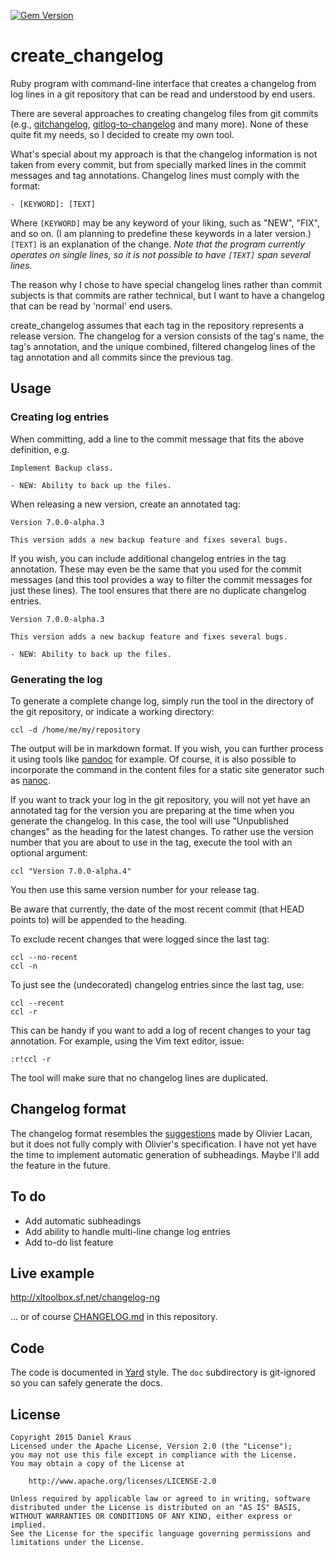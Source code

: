 [![Gem Version](https://badge.fury.io/rb/create_changelog.svg)](http://badge.fury.io/rb/create_changelog)

create_changelog
================

Ruby program with command-line interface that creates a changelog from
log lines in a git repository that can be read and understood by end
users.

There are several approaches to creating changelog files from git
commits (e.g., [gitchangelog][], [gitlog-to-changelog][gl2cl] and many
more). None of these quite fit my needs, so I decided to create my own
tool.

What's special about my approach is that the changelog information is
not taken from every commit, but from specially marked lines in the
commit messages and tag annotations. Changelog lines must comply with
the format:

	- [KEYWORD]: [TEXT]

Where `[KEYWORD]` may be any keyword of your liking, such as "NEW",
"FIX", and so on. (I am planning to predefine these keywords in a later
version.) `[TEXT]` is an explanation of the change. _Note that the
program currently operates on single lines, so it is not possible to
have `[TEXT]` span several lines._

The reason why I chose to have special changelog lines rather than
commit subjects is that commits are rather technical, but I want to have
a changelog that can be read by 'normal' end users.

create_changelog assumes that each tag in the repository represents a
release version. The changelog for a version consists of the tag's name,
the tag's annotation, and the unique combined, filtered changelog lines
of the tag annotation and all commits since the previous tag.


Usage
-----

### Creating log entries

When committing, add a line to the commit message that fits the above
definition, e.g.

	Implement Backup class.

	- NEW: Ability to back up the files.

When releasing a new version, create an annotated tag:

	Version 7.0.0-alpha.3

	This version adds a new backup feature and fixes several bugs.

If you wish, you can include additional changelog entries in the tag
annotation. These may even be the same that you used for the commit
messages (and this tool provides a way to filter the commit messages for
just these lines). The tool ensures that there are no duplicate
changelog entries.

	Version 7.0.0-alpha.3

	This version adds a new backup feature and fixes several bugs.

	- NEW: Ability to back up the files.


### Generating the log

To generate a complete change log, simply run the tool in the directory
of the git repository, or indicate a working directory:

	ccl -d /home/me/my/repository

The output will be in markdown format. If you wish, you can further
process it using tools like [pandoc][] for example. Of course, it is
also possible to incorporate the command in the content files for a
static site generator such as [nanoc][].

If you want to track your log in the git repository, you will not yet
have an annotated tag for the version you are preparing at the time when
you generate the changelog. In this case, the tool will use "Unpublished
changes" as the heading for the latest changes. To rather use the
version number that you are about to use in the tag, execute the tool
with an optional argument:

	ccl "Version 7.0.0-alpha.4"

You then use this same version number for your release tag.

Be aware that currently, the date of the most recent commit (that HEAD
points to) will be appended to the heading.

To exclude recent changes that were logged since the last tag:

	ccl --no-recent
	ccl -n

To just see the (undecorated) changelog entries since the last tag, use:

	ccl --recent
	ccl -r

This can be handy if you want to add a log of recent changes to your tag
annotation. For example, using the Vim text editor, issue:

	:r!ccl -r

The tool will make sure that no changelog lines are duplicated.


Changelog format
----------------

The changelog format resembles the [suggestions][kacl] made by Olivier
Lacan, but it does not fully comply with Olivier's specification. I have
not yet have the time to implement automatic generation of subheadings.
Maybe I'll add the feature in the future.


To do
-----

- Add automatic subheadings
- Add ability to handle multi-line change log entries
- Add to-do list feature


Live example
------------

<http://xltoolbox.sf.net/changelog-ng>

... or of course [CHANGELOG.md][] in this repository.


Code
----

The code is documented in [Yard][] style. The `doc` subdirectory is
git-ignored so you can safely generate the docs.


License
-------

	Copyright 2015 Daniel Kraus
	Licensed under the Apache License, Version 2.0 (the "License");
	you may not use this file except in compliance with the License.
	You may obtain a copy of the License at

		http://www.apache.org/licenses/LICENSE-2.0

	Unless required by applicable law or agreed to in writing, software
	distributed under the License is distributed on an "AS IS" BASIS,
	WITHOUT WARRANTIES OR CONDITIONS OF ANY KIND, either express or implied.
	See the License for the specific language governing permissions and
	limitations under the License.

[gitchangelog]: https://pypi.python.org/pypi/gitchangelog
[gl2cl]: https://github.com/manuelbua/gitver/blob/master/gitlog-to-changelog
[gnu-changelog]: http://www.gnu.org/prep/standards/html_node/Change-Logs.html
[pandoc]: http://johnmacfarlane.net/pandoc
[nanoc]: http://nanoc.ws
[kacl]: http://keepachangelog.com
[CHANGELOG.md]: CHANGELOG.md
[Yard]: http://www.rubydoc.info/gems/yard

<!-- vim: set tw=72 : -->
